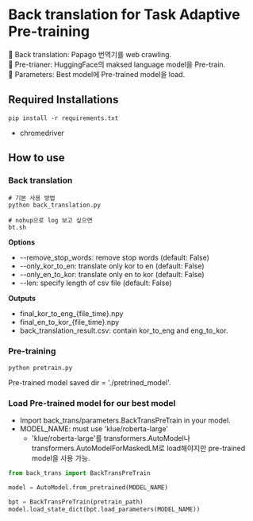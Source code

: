 # Back translation for Task Adaptive Pre-training

🤗 Back translation: Papago 번역기를 web crawling.  
🤗 Pre-trianer: HuggingFace의 maksed language model을 Pre-train.    
🤗 Parameters: Best model에 Pre-trained model을 load.
  
## Required Installations
```
pip install -r requirements.txt
```
- chromedriver

## How to use
### Back translation
```
# 기본 사용 방법
python back_translation.py

# nohup으로 log 보고 싶으면
bt.sh
```

**Options**
- --remove_stop_words: remove stop words (default: False)
- --only_kor_to_en: translate only kor to en (default: False)
- --only_en_to_kor: translate only en to kor (default: False)
- --len: specify length of csv file (default: False)

**Outputs**
- final_kor_to_eng_{file_time}.npy
- final_en_to_kor_{file_time}.npy
- back_translation_result.csv: contain kor_to_eng and eng_to_kor.

### Pre-training
```
python pretrain.py
```
Pre-trained model saved dir = './pretrined_model'.

### Load Pre-trained model for our best model
- Import back_trans/parameters.BackTransPreTrain in your model.
- MODEL_NAME: must use 'klue/roberta-large'
    - 'klue/roberta-large'를 transformers.AutoModel나 transformers.AutoModelForMaskedLM로 load해야지만 pre-trained model을 사용 가능.
```python
from back_trans import BackTransPreTrain

model = AutoModel.from_pretrained(MODEL_NAME)

bpt = BackTransPreTrain(pretrain_path)
model.load_state_dict(bpt.load_parameters(MODEL_NAME))
```
